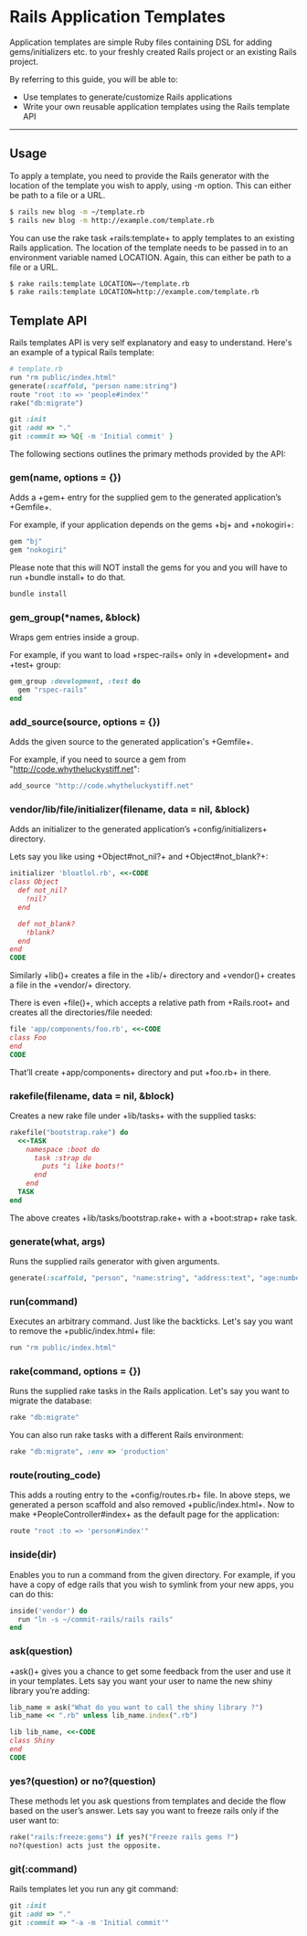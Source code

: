 Rails Application Templates
===========================

Application templates are simple Ruby files containing DSL for adding gems/initializers etc. to your freshly created Rails project or an existing Rails project.

By referring to this guide, you will be able to:

* Use templates to generate/customize Rails applications
* Write your own reusable application templates using the Rails template API

--------------------------------------------------------------------------------

Usage
-----

To apply a template, you need to provide the Rails generator with the location of the template you wish to apply, using -m option. This can either be path to a file or a URL.

```bash
$ rails new blog -m ~/template.rb
$ rails new blog -m http://example.com/template.rb
```

You can use the rake task +rails:template+ to apply templates to an existing Rails application. The location of the template needs to be passed in to an environment variable named LOCATION. Again, this can either be path to a file or a URL.

```bash
$ rake rails:template LOCATION=~/template.rb
$ rake rails:template LOCATION=http://example.com/template.rb
```

Template API
------------

Rails templates API is very self explanatory and easy to understand. Here's an example of a typical Rails template:

```ruby
# template.rb
run "rm public/index.html"
generate(:scaffold, "person name:string")
route "root :to => 'people#index'"
rake("db:migrate")

git :init
git :add => "."
git :commit => %Q{ -m 'Initial commit' }
```

The following sections outlines the primary methods provided by the API:

### gem(name, options = {})

Adds a +gem+ entry for the supplied gem to the generated application’s +Gemfile+.

For example, if your application depends on the gems +bj+ and +nokogiri+:

```ruby
gem "bj"
gem "nokogiri"
```

Please note that this will NOT install the gems for you and you will have to run +bundle install+ to do that.

```ruby
bundle install
```

### gem_group(*names, &block)

Wraps gem entries inside a group.

For example, if you want to load +rspec-rails+ only in +development+ and +test+ group:

```ruby
gem_group :development, :test do
  gem "rspec-rails"
end
```

### add_source(source, options = {})

Adds the given source to the generated application's +Gemfile+.

For example, if you need to source a gem from "http://code.whytheluckystiff.net":

```ruby
add_source "http://code.whytheluckystiff.net"
```

### vendor/lib/file/initializer(filename, data = nil, &block)

Adds an initializer to the generated application’s +config/initializers+ directory.

Lets say you like using +Object#not_nil?+ and +Object#not_blank?+:

```ruby
initializer 'bloatlol.rb', <<-CODE
class Object
  def not_nil?
    !nil?
  end

  def not_blank?
    !blank?
  end
end
CODE
```

Similarly +lib()+ creates a file in the +lib/+ directory and +vendor()+ creates a file in the +vendor/+ directory.

There is even +file()+, which accepts a relative path from +Rails.root+ and creates all the directories/file needed:

```ruby
file 'app/components/foo.rb', <<-CODE
class Foo
end
CODE
```

That’ll create +app/components+ directory and put +foo.rb+ in there.

### rakefile(filename, data = nil, &block)

Creates a new rake file under +lib/tasks+ with the supplied tasks:

```ruby
rakefile("bootstrap.rake") do
  <<-TASK
    namespace :boot do
      task :strap do
        puts "i like boots!"
      end
    end
  TASK
end
```

The above creates +lib/tasks/bootstrap.rake+ with a +boot:strap+ rake task.

### generate(what, args)

Runs the supplied rails generator with given arguments.

```ruby
generate(:scaffold, "person", "name:string", "address:text", "age:number")
```

### run(command)

Executes an arbitrary command. Just like the backticks. Let's say you want to remove the +public/index.html+ file:

```ruby
run "rm public/index.html"
```

### rake(command, options = {})

Runs the supplied rake tasks in the Rails application. Let's say you want to migrate the database:

```ruby
rake "db:migrate"
```

You can also run rake tasks with a different Rails environment:

```ruby
rake "db:migrate", :env => 'production'
```

### route(routing_code)

This adds a routing entry to the +config/routes.rb+ file. In above steps, we generated a person scaffold and also removed +public/index.html+. Now to make +PeopleController#index+ as the default page for the application:

```ruby
route "root :to => 'person#index'"
```

### inside(dir)

Enables you to run a command from the given directory. For example, if you have a copy of edge rails that you wish to symlink from your new apps, you can do this:

```ruby
inside('vendor') do
  run "ln -s ~/commit-rails/rails rails"
end
```

### ask(question)

+ask()+ gives you a chance to get some feedback from the user and use it in your templates. Lets say you want your user to name the new shiny library you’re adding:

```ruby
lib_name = ask("What do you want to call the shiny library ?")
lib_name << ".rb" unless lib_name.index(".rb")

lib lib_name, <<-CODE
class Shiny
end
CODE
```

### yes?(question) or no?(question)

These methods let you ask questions from templates and decide the flow based on the user’s answer. Lets say you want to freeze rails only if the user want to:

```ruby
rake("rails:freeze:gems") if yes?("Freeze rails gems ?")
no?(question) acts just the opposite.
```

### git(:command)

Rails templates let you run any git command:

```ruby
git :init
git :add => "."
git :commit => "-a -m 'Initial commit'"
```
